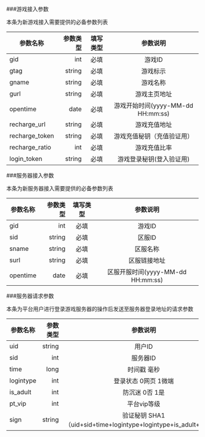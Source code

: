 ###游戏接入参数
<pre>本条为新游戏接入需要提供的必备参数列表</pre>
参数名称|参数类型|填写类型|参数说明
| --------   | -----:  | :----:  |:----:  |
gid|int|必填|游戏ID
gtag|string|必填|游戏标示
gname|string|必填|游戏名称
gurl|string|必填|游戏主页地址
opentime|date|必填|游戏开始时间(yyyy-MM-dd HH:mm:ss)
recharge_url|string|必填|游戏充值地址
recharge_token|string|必填|游戏充值秘钥（充值验证用）
recharge_ratio|int|必填|游戏充值比率
login_token|string|必填|游戏登录秘钥(登入验证用)

###服务器接入参数
<pre>本条为新服务器接入需要提供的必备参数列表</pre>
参数名称|参数类型|填写类型|参数说明
| --------   | -----:  | :----:  |:----:  |
gid|int|必填|游戏ID
sid|string|必填|区服ID
sname|string|必填|区服名称
surl|string|必填|区服链接地址
opentime|date|必填|区服开服时间(yyyy-MM-dd HH:mm:ss)

###服务器请求参数
<pre>本条为平台用户进行登录游戏服务器的操作后发送至服务器登录地址的请求参数</pre>
参数名称|参数类型|参数说明
| --------   | -----:  |:----:  |
uid|string|用户ID
sid|int|服务器ID
time|long|时间戳 毫秒
logintype|int|登录状态 0网页 1微端
is_adult|int|防沉迷 0否 1是
pt_vip|int|平台vip等级
sign|string|验证秘钥 SHA1（uid+sid+time+logintype+logintype+is_adult+pt_vip）
